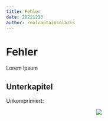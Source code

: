 ```yaml
---
title: Fehler 
date: 20221223
author: realcaptainsolaris 
---
```


# Fehler

Lorem ipsum 

## Unterkapitel 

Unkomprimiert:

<p align="center">
    <img src="/docs/img/brainwaves.png">
</p>


